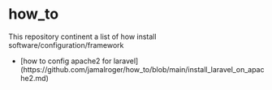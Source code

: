 # how_to
This repository continent a list  of how install software/configuration/framework

<ul>
<li> [how to config apache2 for laravel](https://github.com/jamalroger/how_to/blob/main/install_laravel_on_apache2.md)
